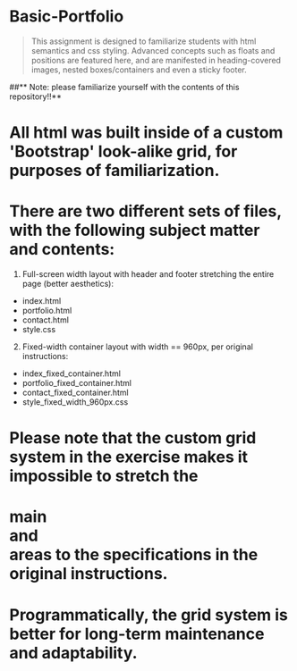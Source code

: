 # Basic-Portfolio

> This assignment is designed to familiarize students with html semantics
> and css styling.  Advanced concepts such as floats and positions are
> featured here, and are manifested in heading-covered images, nested
> boxes/containers and even a sticky footer.

##** Note: please familiarize yourself with the contents of this repository!!**

# All html was built inside of a custom 'Bootstrap' look-alike grid, for purposes of familiarization.

# There are two different sets of files, with the following subject matter and contents:

1. Full-screen width layout with header and footer stretching the entire page (better aesthetics):
 * index.html
 * portfolio.html
 * contact.html
 * style.css


2. Fixed-width container layout with width == 960px, per original instructions:
 * index_fixed_container.html
 * portfolio_fixed_container.html
 * contact_fixed_container.html
 * style_fixed_width_960px.css

# Please note that the custom grid system in the exercise makes it impossible to stretch the

# main <section> and <aside> areas to the specifications in the original instructions.

# Programmatically, the grid system is better for long-term maintenance and adaptability.


